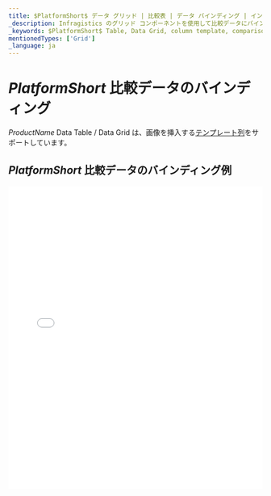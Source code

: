 ```yaml
---
title: $PlatformShort$ データ グリッド | 比較表 | データ バインディング | インフラジスティックス
_description: Infragistics のグリッド コンポーネントを使用して比較データにバインドします。$ProductName$ テーブルのサンプルを是非お試しください!
_keywords: $PlatformShort$ Table, Data Grid, column template, comparison data, $ProductName$, data binding, Infragistics, $PlatformShort$ テーブル, データ グリッド, 列テンプレート, 比較データ, データ バインディング, インフラジスティックス
mentionedTypes: ['Grid']
_language: ja
---
```


# $PlatformShort$ 比較データのバインディング

$ProductName$ Data Table / Data Grid は、画像を挿入する[テンプレート列](data-grid-column-types.md#テンプレート列)をサポートしています。

## $PlatformShort$ 比較データのバインディング例

<div class="sample-container loading" style="height: 600px">
    <iframe id="data-grid-type-comparison-table-iframe" src='{environment:demosBaseUrl}/grids/data-grid-type-comparison-table' width="100%" height="100%" seamless frameBorder="0" onload="onXPlatSampleIframeContentLoaded(this);"></iframe>
</div>
<sample-button src="grids/data-grid/type-comparison-table"></sample-button>
